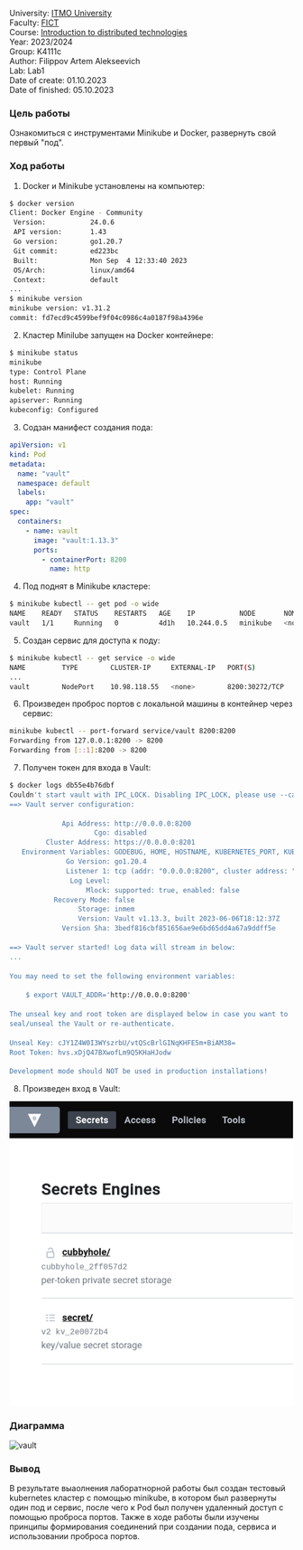 University: [ITMO University](https://itmo.ru/ru/)  
Faculty: [FICT](https://fict.itmo.ru)  
Course: [Introduction to distributed technologies](https://github.com/itmo-ict-faculty/introduction-to-distributed-technologies)  
Year: 2023/2024  
Group: K4111c  
Author: Filippov Artem Alekseevich  
Lab: Lab1  
Date of create: 01.10.2023  
Date of finished: 05.10.2023

### Цель работы

Ознакомиться с инструментами Minikube и Docker, развернуть свой первый "под".

### Ход работы

1. Docker и Minikube установлены на компьютер:

```bash
$ docker version
Client: Docker Engine - Community
 Version:           24.0.6
 API version:       1.43
 Go version:        go1.20.7
 Git commit:        ed223bc
 Built:             Mon Sep  4 12:33:40 2023
 OS/Arch:           linux/amd64
 Context:           default
...
$ minikube version
minikube version: v1.31.2
commit: fd7ecd9c4599bef9f04c0986c4a0187f98a4396e
```

2. Кластер Minilube запущен на Docker контейнере:

```bash
$ minikube status
minikube
type: Control Plane
host: Running
kubelet: Running
apiserver: Running
kubeconfig: Configured
```

3. Содзан манифест создания пода:

```yaml
apiVersion: v1
kind: Pod
metadata:
  name: "vault"
  namespace: default
  labels:
    app: "vault"
spec:
  containers:
    - name: vault
      image: "vault:1.13.3"
      ports:
        - containerPort: 8200
          name: http
```

4. Под поднят в Minikube кластере:

```bash
$ minikube kubectl -- get pod -o wide
NAME    READY   STATUS    RESTARTS   AGE    IP           NODE       NOMINATED NODE   READINESS GATES
vault   1/1     Running   0          4d1h   10.244.0.5   minikube   <none>           <none>
```

5. Создан сервис для доступа к поду:

```bash
$ minikube kubectl -- get service -o wide
NAME         TYPE        CLUSTER-IP     EXTERNAL-IP   PORT(S)          AGE    SELECTOR
...
vault        NodePort    10.98.118.55   <none>        8200:30272/TCP   4d1h   app=vault
```

6. Произведен проброс портов c локальной машины в контейнер через сервис:

```bash
minikube kubectl -- port-forward service/vault 8200:8200
Forwarding from 127.0.0.1:8200 -> 8200
Forwarding from [::1]:8200 -> 8200
```

7. Получен токен для входа в Vault:

```bash
$ docker logs db55e4b76dbf
Couldn't start vault with IPC_LOCK. Disabling IPC_LOCK, please use --cap-add IPC_LOCK
==> Vault server configuration:

             Api Address: http://0.0.0.0:8200
                     Cgo: disabled
         Cluster Address: https://0.0.0.0:8201
   Environment Variables: GODEBUG, HOME, HOSTNAME, KUBERNETES_PORT, KUBERNETES_PORT_443_TCP, KUBERNETES_PORT_443_TCP_ADDR, KUBERNETES_PORT_443_TCP_PORT, KUBERNETES_PORT_443_TCP_PROTO, KUBERNETES_SERVICE_HOST, KUBERNETES_SERVICE_PORT, KUBERNETES_SERVICE_PORT_HTTPS, PATH, PWD, SHLVL
              Go Version: go1.20.4
              Listener 1: tcp (addr: "0.0.0.0:8200", cluster address: "0.0.0.0:8201", max_request_duration: "1m30s", max_request_size: "33554432", tls: "disabled")
               Log Level:
                   Mlock: supported: true, enabled: false
           Recovery Mode: false
                 Storage: inmem
                 Version: Vault v1.13.3, built 2023-06-06T18:12:37Z
             Version Sha: 3bedf816cbf851656ae9e6bd65dd4a67a9ddff5e

==> Vault server started! Log data will stream in below:
...

You may need to set the following environment variables:

    $ export VAULT_ADDR='http://0.0.0.0:8200'

The unseal key and root token are displayed below in case you want to
seal/unseal the Vault or re-authenticate.

Unseal Key: cJY1Z4W0I3WYszrbU/vtQScBrlGINqKHFE5m+BiAM38=
Root Token: hvs.xDjQ47BXwofLm9Q5KHaHJodw

Development mode should NOT be used in production installations!
```

8. Произведен вход в Vault:

![vault](../lab1/images/1.png)

### Диаграмма

![vault](../lab1/images/2.png)

### Вывод

В результате выаолнения лаборатнорной работы был создан тестовый kubernetes кластер с помощью minikube, в котором был развернуты один под и сервис, после чего к Pod был получен удаленный доступ с помощью проброса портов. Также в ходе работы были изучены принципы формирования соединений при создании пода, сервиса и использовании проброса портов.
